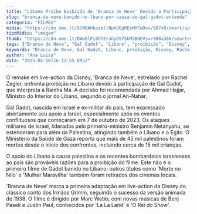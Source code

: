 ```yaml
---
title: "Líbano Proíbe Exibição de 'Branca de Neve' Devido a Participação de Gal Gadot"
slug: "branca-de-neve-banido-no-lbano-por-causa-de-gal-gadot-entenda"
categoria: "FILMES"
midia: "https://cdn.ome.lt/XCW0AHkozallNpKUQgREeNM7wDo=/987x0/smart/uploads/conteudo/fotos/OMELETE_CAPA_-_2025-04-16T130644.130.png"
tipoMidia: "imagem"
thumb: "https://cdn.ome.lt/BWw5lPi0OhErahyD975kM3BNEVs=/480x360/smart/extras/conteudos/omelete_THUMB_-_2025-04-16T130627.220.png"
tags: ["Branca de Neve", "Gal Gadot", "Líbano", "proibição", "Disney", "Rachel Zegler", "Israel", "Palestina", "conflito"]
keywords: "Branca de Neve, Gal Gadot, Líbano, proibição, Disney, Rachel Zegler, Israel, Palestina, conflito"
author: "Ana Luiza"
data: "2025-04-16T16:12:55.895Z"
---
```


O remake em live-action da Disney, 'Branca de Neve', estrelado por Rachel Zegler, enfrenta proibição no Líbano devido à participação de Gal Gadot, que interpreta a Rainha Má. A decisão foi recomendada por Ahmad Hajjar, Ministro do Interior do Líbano, segundo o jornal An-Nahar.

Gal Gadot, nascida em Israel e ex-militar do país, tem expressado abertamente seu apoio a Israel, especialmente após os eventos conflituosos que começaram em 7 de outubro de 2023. Os ataques militares de Israel, liderados pelo primeiro-ministro Benjamin Netanyahu, se estenderam para além da Palestina, atingindo também o Líbano e o Egito. O Ministério da Saúde de Gaza reporta que mais de 45 mil palestinos foram mortos desde o início dos confrontos, incluindo cerca de 15 mil crianças.

O apoio do Líbano à causa palestina e os recentes bombardeios israelenses ao país são prováveis razões para a proibição do filme. Este não é o primeiro filme de Gadot banido no Líbano; outros títulos como 'Morte no Nilo' e 'Mulher Maravilha' também foram retirados dos cinemas locais.

'Branca de Neve' marca a primeira adaptação em live-action da Disney do clássico conto dos Irmãos Grimm, seguindo o sucesso da versão animada de 1938. O filme é dirigido por Marc Webb, com novas músicas de Benj Pasek e Justin Paul, conhecidos por 'La La Land' e 'O Rei do Show'.